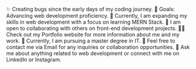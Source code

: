 ✨ Creating bugs since the early days of my coding journey.
🎯 Goals: Advancing web development proficiency.
🌱 Currently, I am expanding my skills in web development with a focus on learning MERN Stack.
👯 I am open to collaborating with others on front-end development projects.
👨‍💻 Check out my Portfolio website for more information about me and my work.
📝 Currently, I am pursuing a master degree in IT.
📧 Feel free to contact me via Email for any inquiries or collaboration opportunities.
💬 Ask me about anything related to web development or connect with me on LinkedIn or Instagram.
